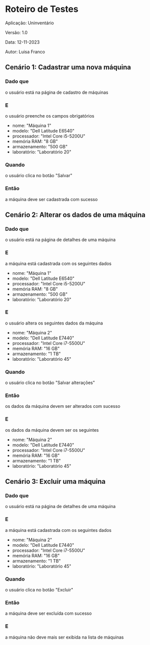 # Roteiro de Testes

Aplicação: Uninventário

Versão: 1.0

Data: 12-11-2023

Autor: Luisa Franco


## Cenário 1: Cadastrar uma nova máquina

### Dado que
o usuário está na página de cadastro de máquinas

### E
o usuário preenche os campos obrigatórios
- nome: "Máquina 1"
- modelo: "Dell Latitude E6540"
- processador: "Intel Core i5-5200U"
- memória RAM: "8 GB"
- armazenamento: "500 GB"
- laboratório: "Laboratório 20"

### Quando
o usuário clica no botão "Salvar"

### Então
a máquina deve ser cadastrada com sucesso


## Cenário 2: Alterar os dados de uma máquina

### Dado que
o usuário está na página de detalhes de uma máquina

### E
a máquina está cadastrada com os seguintes dados
- nome: "Máquina 1"
- modelo: "Dell Latitude E6540"
- processador: "Intel Core i5-5200U"
- memória RAM: "8 GB"
- armazenamento: "500 GB"
- laboratório: "Laboratório 20"

### E
o usuário altera os seguintes dados da máquina
- nome: "Máquina 2"
- modelo: "Dell Latitude E7440"
- processador: "Intel Core i7-5500U"
- memória RAM: "16 GB"
- armazenamento: "1 TB"
- laboratório: "Laboratório 45"

### Quando
o usuário clica no botão "Salvar alterações"

### Então
os dados da máquina devem ser alterados com sucesso

### E
os dados da máquina devem ser os seguintes
- nome: "Máquina 2"
- modelo: "Dell Latitude E7440"
- processador: "Intel Core i7-5500U"
- memória RAM: "16 GB"
- armazenamento: "1 TB"
- laboratório: "Laboratório 45"


 ## Cenário 3: Excluir uma máquina

### Dado que
o usuário está na página de detalhes de uma máquina

### E
a máquina está cadastrada com os seguintes dados
- nome: "Máquina 2"
- modelo: "Dell Latitude E7440"
- processador: "Intel Core i7-5500U"
- memória RAM: "16 GB"
- armazenamento: "1 TB"
- laboratório: "Laboratório 45"

### Quando
o usuário clica no botão "Excluir"

### Então
a máquina deve ser excluída com sucesso

### E
a máquina não deve mais ser exibida na lista de máquinas


